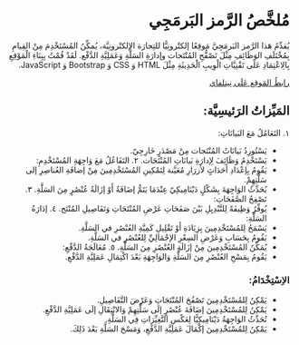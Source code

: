 <div dir="rtl">

# مُلخَّصُ الرَّمز البَرمَجِي

يُقدِّمُ هَذا الرَّمز البَرمَجِيَّ مَوقِعًا إلكتْرونِيًّا للتِجارَة الإلكتْرونِيَّة، يُمكِّنُ المُسْتَخْدِمَ مِنْ القِيامِ بِمُخْتَلَفِ الوَظَائِفِ مِثْلَ تَصْفُّحِ المُنْتَجات وإدارَةِ السَلَّةِ وَعَمَلِيَّةِ الدَّفْع.
لَقَدْ قُمْتُ بِبِنَاءِ الْمَوْقِعِ بِالِاعْتِمَادِ عَلَى تَقْنِيَّاتِ الْوِيبِ الْحَدِيثَةِ مِثْلَ HTML وَ CSS وَ Bootstrap وَ JavaScript.

[رابطُ المَوقِع عَلَى نِيتلفاي](https://e-commerce-19025198.netlify.app)

## المَيِّزاتُ الرَئيسِيَّة:
١. التَعَامُلُ مَعَ البَيانَاتِ:
   - يَسْتُورِدُ بَيانَاتُ المُنْتَجات مِنْ مَصْدَرٍ خَارِجِيّ.
   - يَسْتَخْدِمُ وَظَائِفَ لِإدارَةِ بَيانَاتِ المُنْتَجَات.
٢. التَفَاعُلُ مَعَ وَاجِهَةِ المُسْتَخْدِمِ:
   - يَقُومُ بِإعْدَادِ أَحَدَاثٍ لأزرَارِ مُعَيَّنة لِتَمْكِينِ المُسْتَخْدِمِينَ مِنْ إضافَةِ العُناصِرِ إلى سَلَّتِهِمْ.
   - يُحَدِّثُ الوَاجِهَةَ بِشَكْلٍ دَيْنَامِيكِيّ عِنْدَمَا يَتَمُّ إضَافَةُ أَوْ إزَالَةُ عُنْصُرٍ مِنَ السَلَّةِ.
٣. تَصْفِحُ الصَّفَحَاتِ:
   - يُوفِّرُ وَظِيفَةً لِلتَّبْدِيِلِ بَيْنَ صَفَحَاتِ عَرْضِ المُنْتَجَاتِ وَتَفَاصِيلِ المُنْتَج.
٤. إدَارَةُ السَلَّةِ:
   - يَسْمَحُ لِلمُسْتَخْدِمِينَ بِزِيَادَةِ أَوْ تَقْلِيلِ كَمِيَّةِ العُنْصُرِ في السَلَّةِ.
   - يَقُومُ بِحَسَابِ وَعَرْضِ السِعْرِ الإجْمَالِيِّ لِلعُنْصُرِ في السَلَّةِ.
   - يُمَكِّنُ المُسْتَخْدِمِينَ مِنْ إزَالَةِ العُنْصُرِ مِنَ السَلَّةِ.
٥. مُعَالَجَةُ الدَّفْعِ:
   - يَقُومُ بِمَسْحِ العُنْصُرِ مِنَ السَلَّةِ وَالوَاجِهَةِ بَعْدَ اكْتِمَالِ عَمَلِيَّةِ الدَّفْعِ.

### الاِسْتِخْدَامُ:
- يَمْكِنُ لِلمُسْتَخْدِمِينَ تَصْفُحَ المُنْتَجَاتِ وَعَرْضَ التَّفَاصِيلِ.
- يَمْكِنُ لِلمُسْتَخْدِمِينَ إضَافَةَ عُنْصُرٍ إلَى سَلَّتِهِمْ وَالانْتِقَالِ إلَى عَمَلِيَّةِ الدَّفْعِ.
- تُحَدِّثُ الوَاجِهَةُ دَيْنَامِيكِيًّا لِعَكْسِ التَّغِيِّرَاتِ فِي السَلَّةِ.
- يَمْكِنُ لِلمُسْتَخْدِمِينَ إكْمَالَ عَمَلِيَّةِ الدَّفْعِ، وَمَسْحَ السَلَّةِ بَعْدَ ذَلِكَ.
